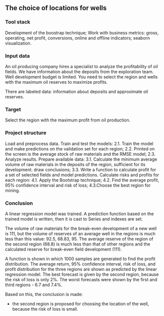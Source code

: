 ## The choice of locations for wells

### Tool stack

Development of the boostrap technique;
Work with business metrics: gross, operating, net profit, conversions, online and offline indicators;
seaborn visualization.
### Input data

An oil producing company hires a specialist to analyze the profitability of oil fields. We have information about the deposits from the exploration team. Well development budget is limited. You need to select the region and wells with the maximum oil reserves to maximize profits.

There are labeled data: information about deposits and approximate oil reserves.

### Target
Select the region with the maximum profit from oil production.

### Project structure
Load and preprocess data.
Train and test the models: 
2.1. Train the model and make predictions on the validation set for each region; 
2.2. Printed on the screen is the average stock of raw materials and the RMSE model; 
2.3. Analyze results.
Prepare available data: 
3.1. Calculate the minimum average volume of raw materials in the deposits of the region, sufficient for its development. draw conclusions; 
3.3. Write a function to calculate profit for a set of selected fields and model predictions.
Calculate risks and profits for each region: 
4.1. Apply the Bootstrap technique; 
4.2. Find the average profit, 95% confidence interval and risk of loss; 
4.3.Choose the best region for mining.

### Conclusion  
A linear regression model was trained. A prediction function based on the trained model is written, then it is cast to Series and indexes are set.


The volume of raw materials for the break-even development of a new well is 111, but the volume of reserves of an average well in the regions is much less than this value: 92.5, 68.83, 95. The average reserve of the region of the second region (68.8) is much less than that of other regions and the calculated reserve for break-even field development (111).


A function is shown in which 1000 samples are generated to find the profit distribution. The average return, 95% confidence interval, risk of loss, and profit distribution for the three regions are shown as predicted by the linear regression model. The best forecast is given by the second region, because the risk of loss is only 2%. The worst forecasts were shown by the first and third regions - 6.7 and 7.4%.


Based on this, the conclusion is made:
- the second region is proposed for choosing the location of the well, because the risk of loss is small.

